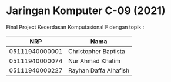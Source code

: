 # Jaringan Komputer C-09 (2021)
Final Project Kecerdasan Komputasional F dengan topik : 

NRP              | Nama
-----------------|-----------
05111940000001   | Christopher Baptista
05111940000074   | Nur Ahmad Khatim
05111940000227   | Rayhan Daffa Alhafish

